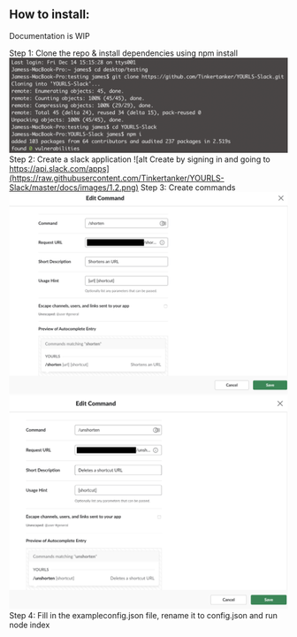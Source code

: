 ## How to install:
Documentation is WIP

Step 1: Clone the repo & install dependencies using npm install
![alt Clone and Instal dependencies](https://raw.githubusercontent.com/Tinkertanker/YOURLS-Slack/master/docs/images/1.1.png)
Step 2: Create a slack application
![alt Create by signing in and going to https://api.slack.com/apps](https://raw.githubusercontent.com/Tinkertanker/YOURLS-Slack/master/docs/images/1.2.png)
Step 3: Create commands
![alt Create /shorten](https://raw.githubusercontent.com/Tinkertanker/YOURLS-Slack/master/docs/images/1.3.png)
![alt Create /unshorten](https://raw.githubusercontent.com/Tinkertanker/YOURLS-Slack/master/docs/images/1.4.png)
Step 4: Fill in the exampleconfig.json file, rename it to config.json and run node index
